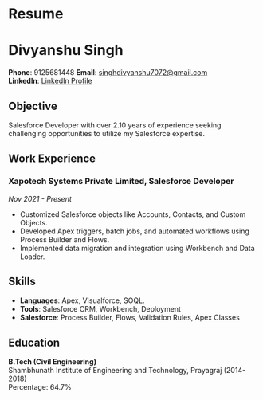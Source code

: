 # Resume

 # Divyanshu Singh

**Phone**: 9125681448
**Email**: singhdivyanshu7072@gmail.com  
**LinkedIn**: [LinkedIn Profile](https://www.linkedin.com/in/singhdivanshu123/)

## Objective  
Salesforce Developer with over 2.10 years of experience seeking challenging opportunities to utilize my Salesforce expertise.

## Work Experience  

### Xapotech Systems Private Limited, Salesforce Developer  
*Nov 2021 - Present*  
- Customized Salesforce objects like Accounts, Contacts, and Custom Objects.
- Developed Apex triggers, batch jobs, and automated workflows using Process Builder and Flows.
- Implemented data migration and integration using Workbench and Data Loader.

## Skills  
- **Languages**: Apex, Visualforce, SOQL.  
- **Tools**: Salesforce CRM, Workbench, Deployment  
- **Salesforce**: Process Builder, Flows, Validation Rules, Apex Classes

## Education  
**B.Tech (Civil Engineering)**  
Shambhunath Institute of Engineering and Technology, Prayagraj (2014-2018)  
Percentage: 64.7%

 

 

 
